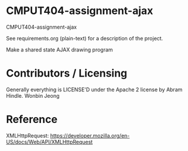 CMPUT404-assignment-ajax
==============================

CMPUT404-assignment-ajax

See requirements.org (plain-text) for a description of the project.

Make a shared state AJAX drawing program

Contributors / Licensing
========================

Generally everything is LICENSE'D under the Apache 2 license by Abram Hindle.
Wonbin Jeong


Reference
========================
XMLHttpRequest: https://developer.mozilla.org/en-US/docs/Web/API/XMLHttpRequest
